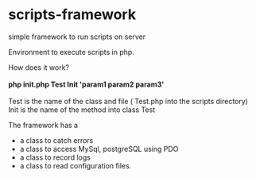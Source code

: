 # scripts-framework
simple framework to run scripts on server

Environment to execute scripts in php.

How does it work?
<br><br>
<b>php init.php Test Init 'param1 param2 param3'</b>
<br><br>
Test is the name of the class and file ( Test.php into the scripts directory) <br>
Init is the name of the method into class Test<br>

The framework has a 
<ul>
<li>a class to catch errors
<li>a class to access MySql, postgreSQL using PDO
<li>a class to record logs
<li>a class to read configuration files.
</ul>
